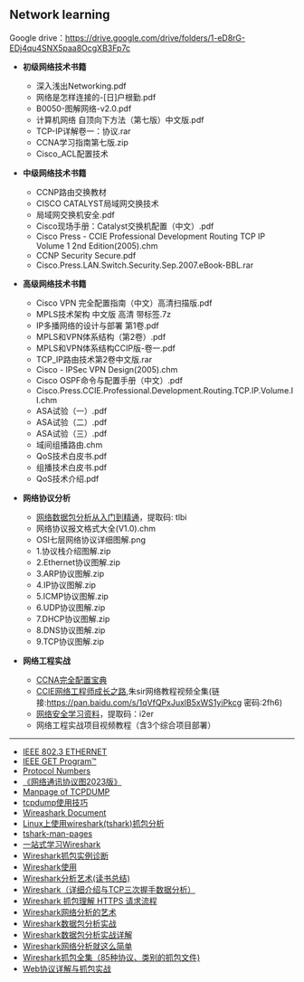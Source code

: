 ## Network learning

Google drive：https://drive.google.com/drive/folders/1-eD8rG-EDj4qu4SNX5paa8OcgXB3Fp7c

- **初级网络技术书籍**
  - 深入浅出Networking.pdf
  - 网络是怎样连接的-[日]户根勤.pdf
  - B0050-图解网络-v2.0.pdf
  - 计算机网络 自顶向下方法（第七版）中文版.pdf
  - TCP-IP详解卷一：协议.rar
  - CCNA学习指南第七版.zip
  - Cisco_ACL配置技术

- **中级网络技术书籍**
  - CCNP路由交换教材
  - CISCO CATALYST局域网交换技术
  - 局域网交换机安全.pdf
  - Cisco现场手册：Catalyst交换机配置（中文）.pdf
  - Cisco Press - CCIE Professional Development Routing TCP IP Volume 1 2nd Edition(2005).chm
  - CCNP Security Secure.pdf
  - Cisco.Press.LAN.Switch.Security.Sep.2007.eBook-BBL.rar

- **高级网络技术书籍**
  - Cisco VPN 完全配置指南（中文）高清扫描版.pdf
  - MPLS技术架构 中文版 高清 带标签.7z
  - IP多播网络的设计与部署 第1卷.pdf
  - MPLS和VPN体系结构（第2卷）.pdf
  - MPLS和VPN体系结构CCIP版-卷一.pdf
  - TCP_IP路由技术第2卷中文版.rar
  - Cisco - IPSec VPN Design(2005).chm
  - Cisco OSPF命令与配置手册（中文）.pdf
  - Cisco.Press.CCIE.Professional.Development.Routing.TCP.IP.Volume.II.chm
  - ASA试验（一）.pdf
  - ASA试验（二）.pdf
  - ASA试验（三）.pdf
  - 域间组播路由.chm
  - QoS技术白皮书.pdf
  - 组播技术白皮书.pdf
  - QoS技术介绍.pdf

- **网络协议分析**
  - [网络数据包分析从入门到精通](https://pan.baidu.com/s/1vdAJHYyzVnGQPQKvLgvI7g)，提取码: tlbi
  - 网络协议报文格式大全(V1.0).chm
  - OSI七层网络协议详细图解.png
  - 1.协议栈介绍图解.zip
  - 2.Ethernet协议图解.zip
  - 3.ARP协议图解.zip
  - 4.IP协议图解.zip
  - 5.ICMP协议图解.zip
  - 6.UDP协议图解.zip
  - 7.DHCP协议图解.zip
  - 8.DNS协议图解.zip
  - 9.TCP协议图解.zip

- **网络工程实战**
  - [CCNA完全配置宝典](https://chegva.com/1128.html)
  - [CCIE网络工程师成长之路](http://ccietea.com/),朱sir网络教程视频全集(链接:https://pan.baidu.com/s/1qVfQPxJuxlB5xWS1yiPkcg  密码:2fh6)
  - [网络安全学习资料](https://pan.baidu.com/s/1rOBzhQPLNPGU8ZMjGRSC5A)，提取码：i2er
  - 网络工程实战项目视频教程（含3个综合项目部署）

---

- [IEEE 802.3 ETHERNET](http://grouper.ieee.org/groups/802/3/)
- [IEEE GET Program™](https://standards.ieee.org/products-services/ieee-get-program.html)
- [Protocol Numbers](http://www.iana.org/assignments/protocol-numbers/protocol-numbers.xhtml)
- [《网络通讯协议图2023版》](https://chegva.com/6012.html)
- [Manpage of TCPDUMP](https://www.tcpdump.org/manpages/tcpdump.1.html)
- [tcpdump使用技巧](https://chegva.com/2473.html)
- [Wireashark Document](https://www.wireshark.org/docs/)
- [Linux上使用wireshark(tshark)抓包分析](https://chegva.com/3019.html)
- [tshark-man-pages](https://www.wireshark.org/docs/man-pages/tshark.html)
- [一站式学习Wireshark](https://www.w3cschool.cn/wireshark/?)
- [Wireshark抓包实例诊断](https://wizardforcel.gitbooks.io/network-basic/22.html)
- [Wireshark使用](http://2mysite.net/archives/wireshark/)
- [Wireshark分析艺术(读书总结)](https://juejin.im/post/5be52e68e51d453b6e027ea2#heading-0)
- [Wireshark（详细介绍与TCP三次握手数据分析）](https://www.cnblogs.com/Chilam007/p/6973990.html)
- [Wireshark 抓包理解 HTTPS 请求流程](https://www.jianshu.com/p/cf8c2f2cd18a)
- [Wireshark网络分析的艺术](https://github.com/anzhihe/Free-Web-Books/blob/master/book/Wireshark网络分析的艺术.pdf)
- [Wireshark数据包分析实战](https://github.com/anzhihe/Free-Web-Books/blob/master/book/Wireshark数据包分析实战.pdf)
- [Wireshark数据包分析实战详解](https://github.com/anzhihe/Free-Web-Books/blob/master/book/Wireshark数据包分析实战详解.pdf)
- [Wireshark网络分析就这么简单](https://github.com/anzhihe/Free-Web-Books/blob/master/book/Wireshark网络分析就这么简单.pdf)
- [Wireshark抓包全集（85种协议、类别的抓包文件)](https://github.com/anzhihe/Free-Web-Books/blob/master/book/Wireshark%E6%8A%93%E5%8C%85%E5%85%A8%E9%9B%86%EF%BC%8885%E7%A7%8D%E5%8D%8F%E8%AE%AE%E3%80%81%E7%B1%BB%E5%88%AB%E7%9A%84%E6%8A%93%E5%8C%85%E6%96%87%E4%BB%B6%EF%BC%89.zip)
- [Web协议详解与抓包实战](https://github.com/geektime-geekbang/geektime-webprotocol)
